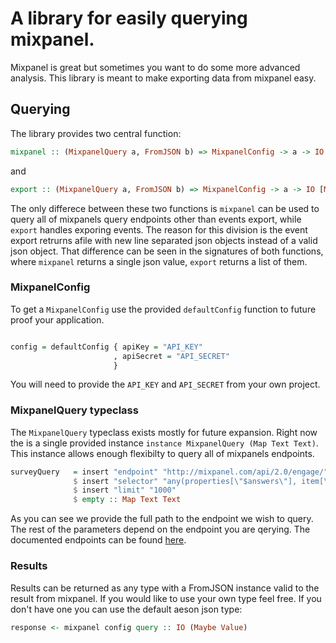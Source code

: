 # A library for easily querying mixpanel.

Mixpanel is great but sometimes you want to do some more advanced analysis. This library is meant to make exporting data from mixpanel easy. 


## Querying

The library provides two central function:

```haskell
mixpanel :: (MixpanelQuery a, FromJSON b) => MixpanelConfig -> a -> IO (Maybe b)
```

and 


```haskell
export :: (MixpanelQuery a, FromJSON b) => MixpanelConfig -> a -> IO [Maybe b]
```

The only differece between these two functions is `mixpanel` can be used to query all of mixpanels query endpoints other than events export, while `export` handles exporing events. The reason for this division is the event export retrurns afile with new line separated json objects instead of a valid json object. That difference can be seen in the signatures of both functions, where `mixpanel` returns a single json value, `export` returns a list of them.

### MixpanelConfig

To get a `MixpanelConfig` use the provided `defaultConfig` function to future proof your application.

```haskell

config = defaultConfig { apiKey = "API_KEY"
                       , apiSecret = "API_SECRET"
                       }
```

You will need to provide the `API_KEY` and `API_SECRET` from your own project.

### MixpanelQuery typeclass

The `MixpanelQuery` typeclass exists mostly for future expansion. Right now the is a single provided instance `instance MixpanelQuery (Map Text Text)`. This instance allows enough flexibilty to query all of mixpanels endpoints.

```haskell
surveyQuery   = insert "endpoint" "http://mixpanel.com/api/2.0/engage/"
              $ insert "selector" "any(properties[\"$answers\"], item[\"$survey_id\"] == 25000 and item[\"$collection_id\"] == 26000)"
              $ insert "limit" "1000"
              $ empty :: Map Text Text

``` 

As you can see we provide the full path to the endpoint we wish to query. The rest of the parameters depend on the endpoint you are qerying. The documented endpoints can be found [here][mixpanelapi].

[mixpanelapi]: https://mixpanel.com/docs/api-documentation/data-export-api

### Results

Results can be returned as any type with a FromJSON instance valid to the result from mixpanel. If you would like to use your own type feel free. If you don't have one you can use the default aeson json type:

```haskell
response <- mixpanel config query :: IO (Maybe Value)
```



